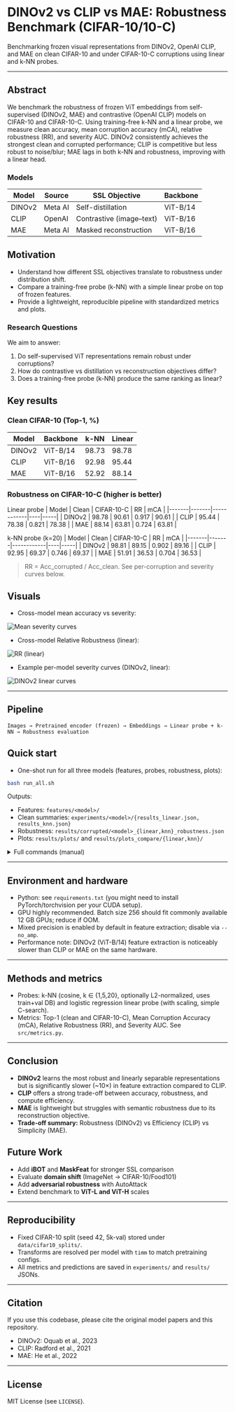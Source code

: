 # DINOv2 vs CLIP vs MAE: Robustness Benchmark (CIFAR-10/10-C)

Benchmarking frozen visual representations from DINOv2, OpenAI CLIP, and MAE on clean CIFAR-10 and under CIFAR-10-C corruptions using linear and k-NN probes.

---

## Abstract
We benchmark the robustness of frozen ViT embeddings from self-supervised (DINOv2, MAE) and contrastive (OpenAI CLIP) models on CIFAR-10 and CIFAR-10-C. Using training-free k-NN and a linear probe, we measure clean accuracy, mean corruption accuracy (mCA), relative robustness (RR), and severity AUC. DINOv2 consistently achieves the strongest clean and corrupted performance; CLIP is competitive but less robust to noise/blur; MAE lags in both k-NN and robustness, improving with a linear head.

### Models
| Model | Source | SSL Objective | Backbone |
|--------|--------|---------------|-----------|
| DINOv2 | Meta AI | Self-distillation | ViT-B/14 |
| CLIP | OpenAI | Contrastive (image–text) | ViT-B/16 |
| MAE | Meta AI | Masked reconstruction | ViT-B/16 |

## Motivation
- Understand how different SSL objectives translate to robustness under distribution shift.
- Compare a training-free probe (k-NN) with a simple linear probe on top of frozen features.
- Provide a lightweight, reproducible pipeline with standardized metrics and plots.

### Research Questions
We aim to answer:
1. Do self-supervised ViT representations remain robust under corruptions?
2. How do contrastive vs distillation vs reconstruction objectives differ?
3. Does a training-free probe (k-NN) produce the same ranking as linear?

## Key results

### Clean CIFAR-10 (Top-1, %)
| Model | Backbone | k-NN | Linear |
|-------|----------|------|--------|
| DINOv2 | ViT-B/14 | 98.73 | 98.78 |
| CLIP | ViT-B/16 | 92.98 | 95.44 |
| MAE | ViT-B/16 | 52.92 | 88.14 |

### Robustness on CIFAR-10-C (higher is better)
Linear probe
| Model | Clean | CIFAR-10-C | RR | mCA |
|-------|-------|------------|----|-----|
| DINOv2 | 98.78 | 90.61 | 0.917 | 90.61 |
| CLIP | 95.44 | 78.38 | 0.821 | 78.38 |
| MAE | 88.14 | 63.81 | 0.724 | 63.81 |

k-NN probe (k=20)
| Model | Clean | CIFAR-10-C | RR | mCA |
|-------|-------|------------|----|-----|
| DINOv2 | 98.81 | 89.15 | 0.902 | 89.16 |
| CLIP | 92.95 | 69.37 | 0.746 | 69.37 |
| MAE | 51.91 | 36.53 | 0.704 | 36.53 |

> RR = Acc_corrupted / Acc_clean. See per-corruption and severity curves below.

## Visuals

- Cross-model mean accuracy vs severity:

![Mean severity curves](results/plots_compare/linear/mean_severity_curves.png)

- Cross-model Relative Robustness (linear):

![RR (linear)](results/plots_compare/linear/RR.png)

- Example per-model severity curves (DINOv2, linear):

![DINOv2 linear curves](results/plots/vit_base_patch14_dinov2.lvd142m_linear/severity_curves.png)

---

## Pipeline

```text
Images → Pretrained encoder (frozen) → Embeddings → Linear probe + k-NN → Robustness evaluation
```

## Quick start
- One-shot run for all three models (features, probes, robustness, plots):
```bash
bash run_all.sh
```
Outputs:
- Features: `features/<model>/`
- Clean summaries: `experiments/<model>/{results_linear.json, results_knn.json}`
- Robustness: `results/corrupted/<model>_{linear,knn}_robustness.json`
- Plots: `results/plots/` and `results/plots_compare/{linear,knn}/`

<details>
  <summary>Full commands (manual)</summary>

Extract features (clean):

```bash
python src/extract_features.py \
  --model vit_base_patch14_dinov2.lvd142m \
  --dataset cifar10 \
  --data_root ./data \
  --out_dir ./features \
  --batch_size 256 --num_workers 4
```

Extract features (CIFAR-10-C):

```bash
python src/extract_features.py \
  --model vit_base_patch14_dinov2.lvd142m \
  --dataset cifar10c \
  --data_root ./data \
  --out_dir ./features \
  --batch_size 256 --num_workers 4
```

Train linear probe:

```bash
python src/train_linear.py \
  --model vit_base_patch14_dinov2.lvd142m \
  --in_dir ./features --out_dir ./experiments \
  --scale --refit_on_full --Cs 0.1 1.0 10.0
```

Run k-NN (clean + CIFAR-10-C saved in JSON):

```bash
python src/eval_knn.py \
  --model vit_base_patch14_dinov2.lvd142m \
  --in_dir ./features --out_dir ./experiments \
  --normalize --use_val_db --k 1 5 20
```

Evaluate robustness on CIFAR-10-C:

```bash
# Linear
python src/eval_corruptions.py \
  --model vit_base_patch14_dinov2.lvd142m \
  --in_dir ./features --out_dir ./results \
  --probe linear \
  --clean_metrics experiments/vit_base_patch14_dinov2.lvd142m/results_linear.json \
  --clf_path experiments/vit_base_patch14_dinov2.lvd142m/linear_clf.joblib

# k-NN
python src/eval_corruptions.py \
  --model vit_base_patch14_dinov2.lvd142m \
  --in_dir ./features --out_dir ./results \
  --probe knn --k 20 --metric cosine --normalize --use_val_db \
  --clean_metrics experiments/vit_base_patch14_dinov2.lvd142m/results_knn.json
```

Per-model plots:

```bash
python src/plotting.py \
  --results results/corrupted/vit_base_patch14_dinov2.lvd142m_linear_robustness.json \
            results/corrupted/vit_base_patch14_dinov2.lvd142m_knn_robustness.json \
  --out_dir results/plots
```

Cross-model plots:

```bash
python src/plot_compare.py \
  --results \
    results/corrupted/vit_base_patch14_dinov2.lvd142m_linear_robustness.json \
    results/corrupted/vit_base_patch16_clip_224.openai_linear_robustness.json \
    results/corrupted/vit_base_patch16_224.mae_linear_robustness.json \
  --out_dir results/plots_compare/linear
```

</details>

---

## Environment and hardware
- Python: see `requirements.txt` (you might need to install PyTorch/torchvision per your CUDA setup).
- GPU highly recommended. Batch size 256 should fit commonly available 12 GB GPUs; reduce if OOM.
- Mixed precision is enabled by default in feature extraction; disable via `--no_amp`.
- Performance note: DINOv2 (ViT-B/14) feature extraction is noticeably slower than CLIP or MAE on the same hardware.

---

## Methods and metrics
- Probes: k-NN (cosine, k ∈ {1,5,20}, optionally L2-normalized, uses train+val DB) and logistic regression linear probe (with scaling, simple C-search).
- Metrics: Top-1 (clean and CIFAR-10-C), Mean Corruption Accuracy (mCA), Relative Robustness (RR), and Severity AUC. See `src/metrics.py`.

---

## Conclusion
- **DINOv2** learns the most robust and linearly separable representations but is significantly slower (~10×) in feature extraction compared to CLIP.
- **CLIP** offers a strong trade-off between accuracy, robustness, and compute efficiency.
- **MAE** is lightweight but struggles with semantic robustness due to its reconstruction objective.
- **Trade-off summary:** Robustness (DINOv2) vs Efficiency (CLIP) vs Simplicity (MAE).


## Future Work
- Add **iBOT** and **MaskFeat** for stronger SSL comparison
- Evaluate **domain shift** (ImageNet → CIFAR-10/Food101)
- Add **adversarial robustness** with AutoAttack
- Extend benchmark to **ViT-L and ViT-H** scales

---

## Reproducibility
- Fixed CIFAR-10 split (seed 42, 5k-val) stored under `data/cifar10_splits/`.
- Transforms are resolved per model with `timm` to match pretraining configs.
- All metrics and predictions are saved in `experiments/` and `results/` JSONs.

---

## Citation
If you use this codebase, please cite the original model papers and this repository.

- DINOv2: Oquab et al., 2023
- CLIP: Radford et al., 2021
- MAE: He et al., 2022

---

## License
MIT License (see `LICENSE`).



